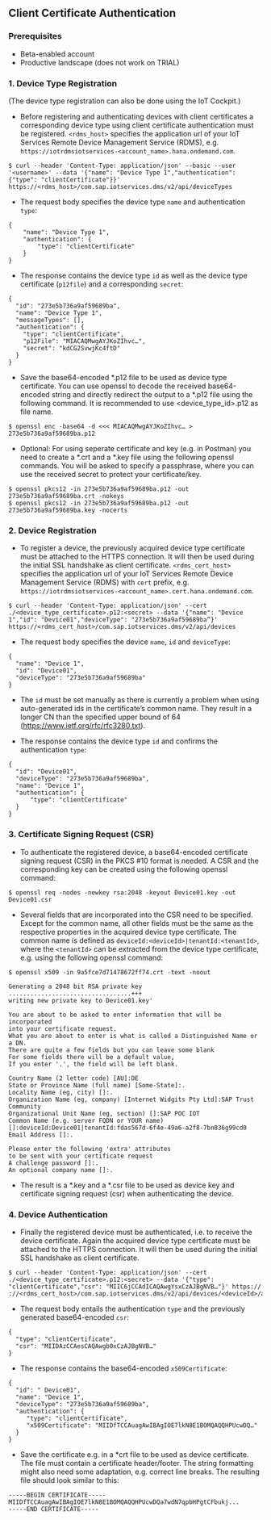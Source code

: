 ## Client Certificate Authentication

### Prerequisites
* Beta-enabled account
* Productive landscape (does not work on TRIAL)

### 1. Device Type Registration
(The device type registration can also be done using the IoT Cockpit.)

* Before registering and authenticating devices with client certificates a corresponding device type using client certificate authentication must be registered. ```<rdms_host>``` specifies the application url of your IoT Services Remote Device Management Service (RDMS), e.g. ```https://iotrdmsiotservices-<account_name>.hana.ondemand.com```.

```
$ curl --header 'Content-Type: application/json' --basic --user '<username>' --data '{"name": "Device Type 1","authentication": {"type": "clientCertificate"}}' https://<rdms_host>/com.sap.iotservices.dms/v2/api/deviceTypes
```

* The request body specifies the device type ```name``` and authentication ```type```:
```
{
	"name": "Device Type 1",
 	"authentication": {
		"type": "clientCertificate"
	}
}
```

* The response contains the device type ```id``` as well as the device type certificate (```p12file```) and a corresponding ```secret```:
```
{   
  "id": "273e5b736a9af59689ba",   
  "name": "Device Type 1", 
  "messageTypes": [],
  "authentication": {
	"type": "clientCertificate",   
	"p12File": "MIACAQMwgAYJKoZIhvc…",
	"secret": "kdCG2SvwjKc4ftD"
  }
}
```

 * Save the base64-encoded *.p12 file to be used as device type certificate. You can use openssl to decode the received base64-encoded string and directly redirect the output to a *.p12 file using the following command. It is recommended to use <device_type_id>.p12 as file name.
 
```
$ openssl enc -base64 -d <<< MIACAQMwgAYJKoZIhvc… > 273e5b736a9af59689ba.p12
```
 
 * Optional: For using seperate certificate and key (e.g. in Postman) you need to create a *.crt and a *.key file using the following openssl commands. You will be asked to specify a passphrase, where you can use the received secret to protect your certificate/key.

```
$ openssl pkcs12 -in 273e5b736a9af59689ba.p12 -out 273e5b736a9af59689ba.crt -nokeys
$ openssl pkcs12 -in 273e5b736a9af59689ba.p12 -out 273e5b736a9af59689ba.key -nocerts
```

### 2. Device Registration

* To register a device, the previously acquired device type certificate must be attached to the HTTPS connection. It will then be used during the initial SSL handshake as client certificate. ```<rdms_cert_host>``` specifies the application url of your IoT Services Remote Device Management Service (RDMS) with ```cert``` prefix, e.g. ```https://iotrdmsiotservices-<account_name>.cert.hana.ondemand.com```.

```
$ curl --header 'Content-Type: application/json' --cert ./<device_type_certificate>.p12:<secret> --data '{"name": "Device 1","id": "Device01","deviceType": "273e5b736a9af59689ba”}' https://<rdms_cert_host>/com.sap.iotservices.dms/v2/api/devices
```

* The request body specifies the device ```name```, ```id``` and ```deviceType```:
```
{
  "name": "Device 1",
  "id": "Device01",
  "deviceType": "273e5b736a9af59689ba"
}
```

* The ```id``` must be set manually as there is currently a problem when using auto-generated ids in the certificate’s common name. They result in a longer CN than the specified upper bound of 64 (https://www.ietf.org/rfc/rfc3280.txt).

* The response contains the device type ```id``` and confirms the authentication ```type```:
```
{
  "id": "Device01",
  "deviceType": "273e5b736a9af59689ba",
  "name": "Device 1",
  "authentication": {
      "type": "clientCertificate"
  }
}
```

### 3. Certificate Signing Request (CSR)
* To authenticate the registered device, a base64-encoded certificate signing request (CSR) in the PKCS #10 format is needed. A CSR and the corresponding key can be created using the following openssl command:

```
$ openssl req -nodes -newkey rsa:2048 -keyout Device01.key -out Device01.csr
```

* Several fields that are incorporated into the CSR need to be specified. Except for the common name, all other fields must be the same as the respective properties in the acquired device type certificate. The common name is defined as ```deviceId:<deviceId>|tenantId:<tenantId>```, where the ```<tenantId>``` can be extracted from the device type certificate, e.g. using the following openssl command:

```	
$ openssl x509 -in 9a5fce7d71478672ff74.crt -text -noout
```

```
Generating a 2048 bit RSA private key
..................................+++
writing new private key to Device01.key'

You are about to be asked to enter information that will be incorporated
into your certificate request.
What you are about to enter is what is called a Distinguished Name or a DN.
There are quite a few fields but you can leave some blank
For some fields there will be a default value,
If you enter '.', the field will be left blank.

Country Name (2 letter code) [AU]:DE
State or Province Name (full name) [Some-State]:.
Locality Name (eg, city) []:.
Organization Name (eg, company) [Internet Widgits Pty Ltd]:SAP Trust Community
Organizational Unit Name (eg, section) []:SAP POC IOT
Common Name (e.g. server FQDN or YOUR name) []:deviceId:Device01|tenantId:fdas567d-6f4e-49a6-a2f8-7bn836g99cd0
Email Address []:.

Please enter the following 'extra' attributes
to be sent with your certificate request
A challenge password []:.
An optional company name []:.
```

* The result is a *.key and a *.csr file to be used as device key and certificate signing request (csr) when authenticating the device.

### 4. Device Authentication

* Finally the registered device must be authenticated, i.e. to receive the device certificate. Again the  acquired device type certificate must be attached to the HTTPS connection. It will then be used during the initial SSL handshake as client certificate.

```
$ curl --header 'Content-Type: application/json' --cert ./<device_type_certificate>.p12:<secret> --data '{"type": "clientCertificate","csr": "MIIC6jCCAdICAQAwgYsxCzAJBgNVB…"}' https:// ://<rdms_cert_host>/com.sap.iotservices.dms/v2/api/devices/<deviceId>/authentication
```

* The request body entails the authentication ```type``` and the previously generated base64-encoded ```csr```:
```
{
  "type": "clientCertificate",
  "csr": "MIIDAzCCAesCAQAwgb0xCzAJBgNVB…"
}
```

* The response contains the base64-encoded ```x509Certificate```:
```
{
  "id": " Device01",
  "name": "Device 1", 
  "deviceType": "273e5b736a9af59689ba",
  "authentication": {
     "type": "clientCertificate",
     "x509Certificate": "MIIDfTCCAuagAwIBAgIOE7lkN8E1BOMQAQQHPUcwDQ…"
  }
}
```

* Save the certificate e.g. in a *crt file to be used as device certificate. The file must contain a certificate header/footer. The string formatting might also need some adaptation, e.g. correct line breaks. The resulting file should look similar to this:

```
-----BEGIN CERTIFICATE-----
MIIDfTCCAuagAwIBAgIOE7lkN8E1BOMQAQQHPUcwDQa7wdN7qpbHPgtCFbukj...
-----END CERTIFICATE-----
```